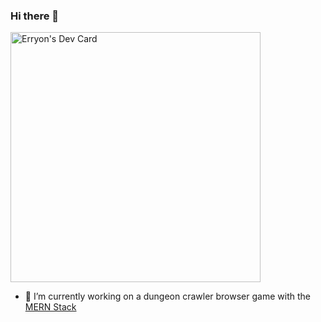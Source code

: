 ### Hi there 👋

<a href="https://app.daily.dev/Erryon"><img src="https://github.com/Erryon/Erryon/blob/main/devcard.svg" width="400" alt="Erryon's Dev Card"/></a>

- 🔭 I’m currently working on a dungeon crawler browser game with the <a href="https://www.mongodb.com/mern-stack#:~:text=MERN%20stands%20for%20MongoDB%2C%20Express,a%20client%2Dside%20JavaScript%20framework">MERN Stack</a>
